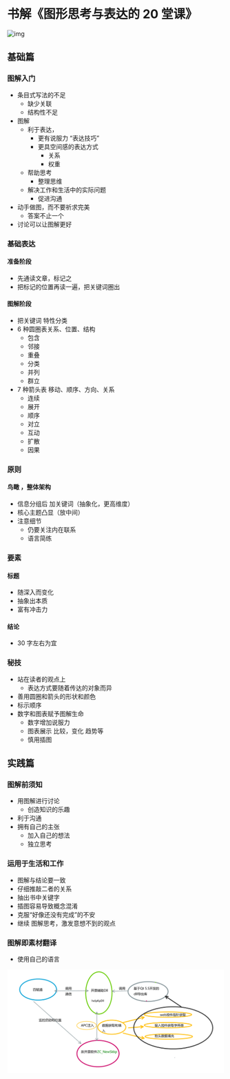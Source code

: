 # 书解《图形思考与表达的 20 堂课》

![img](https://img3.doubanio.com/view/subject/l/public/s32323873.jpg)

## 基础篇

### 图解入门

- 条目式写法的不足
  - 缺少关联
  - 结构性不足
- 图解
  - 利于表达，
    - 更有说服力 “表达技巧”
    - 更具空间感的表达方式
      - 关系
      - 权重
  - 帮助思考
    - 整理思维
  - 解决工作和生活中的实际问题
    - 促进沟通
- 动手做图，而不要祈求完美
  - 答案不止一个
- 讨论可以让图解更好

### 基础表达

#### 准备阶段

- 先通读文章，标记之
- 把标记的位置再读一遍，把关键词圈出

#### 图解阶段

- 把关键词 特性分类
- 6 种圆圈表关系、位置、结构
  - 包含
  - 邻接
  - 重叠
  - 分类
  - 并列
  - 群立
- 7 种箭头表 移动、顺序、方向、关系
  - 连续
  - 展开
  - 顺序
  - 对立
  - 互动
  - 扩散
  - 因果

### 原则

#### 鸟瞰 ，整体架构

- 信息分组后 加关键词（抽象化，更高维度）
- 核心主题凸显（放中间）
- 注意细节
  - 仍要关注内在联系
  - 语言简练

### 要素

#### 标题

- 随深入而变化
- 抽象出本质
- 富有冲击力

#### 结论

- 30 字左右为宜

### 秘技

- 站在读者的观点上
  - 表达方式要随着传达的对象而异
- 善用圆圈和箭头的形状和颜色
- 标示顺序
- 数字和图表赋予图解生命
  - 数字增加说服力
  - 图表展示 比较，变化 趋势等
  - 慎用插图

## 实践篇

### 图解前须知

- 用图解进行讨论
  - 创造知识的乐趣
- 利于沟通
- 拥有自己的主张
  - 加入自己的想法
  - 独立思考

### 运用于生活和工作

- 图解与结论要一致
- 仔细推敲二者的关系
- 抽出书中关键字
- 插图容易导致概念混淆
- 克服“好像还没有完成”的不安
- 继续 图解思考，激发意想不到的观点

### 图解即素材翻译

- 使用自己的语言

![1562553195690](assets/1562553195690.png)
